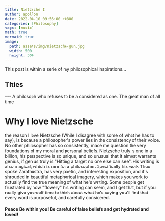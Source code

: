 ```yaml
---
title: Nietzsche I
author: apollon
date: 2022-08-10 09:56:00 +0800
categories: [Philosophy]
tags: [music]
math: true
mermaid: true
image:
  path: assets/img/nietzsche-gun.jpg
  width: 500
  height: 300
---
```


This post is within a serie of my philosophical inspirations...

## Titles
--- A philosoph who refuses to be a considered as one. The great man of all time
# Why I love Nietzsche
the reason I love Nietzsche (While I disagree with some of what he has to say), is because a philosopher's power lies in the consistency of their voice. No other philosopher has so consistently, made me question the very foundations of my moral and personal beliefs. Nietzsche truly is one in a billion, his perspective is so unique, and so unusual that it almost warrants genius, if genius truly is "Hitting a target no one else can see". His writing is also magical, which is rare for a philosopher. Specifically his work Thus spoke Zarathustra, has very poetic, and interesting exposition, and it's shrouded in beautiful metaphorical imagery, which makes you work to actually find the true meaning of what he's writing.  Some people get frustrated by how "flowery" his writing can seem, and I get that, but if you really give yourself time to think about what he's saying you'll find that every word is purposeful, and carefully considered.


#### Peace Be within you! Be careful of false beliefs and get hydrated and loved!